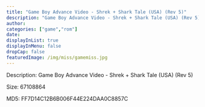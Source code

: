 ```yaml
---
title: "Game Boy Advance Video - Shrek + Shark Tale (USA) (Rev 5)"
description: "Game Boy Advance Video - Shrek + Shark Tale (USA) (Rev 5)"
author: 
categories: ["game","rom"]
date: 
displayInList: true
displayInMenu: false
dropCap: false
featuredImage: /img/miss/gamemiss.jpg
---
```


Description: Game Boy Advance Video - Shrek + Shark Tale (USA) (Rev 5)

Size: 67108864

MD5: FF7D14C12B6B006F44E224DAA0C8857C

